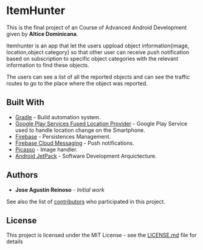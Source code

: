 # ItemHunter

This is the final project of an Course of Advanced Android Development given by **Altice Dominicana**.

Itemhunter is an app that let the users uppload object information(image, location,object category) so that other user can receive push notification based on subscription to specific object categories with the relevant information to find these objects. 
 
 The users can see a list of all the reported objects and can see the  traffic routes to go to the place where the object was
 reported.

## Built With

* [Gradle](https://gradle.org/) -  Build automation system.
* [Google Play Services Fused Location Provider](https://developers.google.com/location-context/fused-location-provider/) - Google Play Service used to handle location change on the Smartphone.
* [Firebase](https://firebase.google.com/docs/) - Persistences Management.
* [Firebase Cloud Messaging](https://firebase.google.com/docs/cloud-messaging/?hl=es-419) - Push notifications.
* [Picasso](http://square.github.io/picasso/) - Image handler.
* [Android JetPack](https://developer.android.com/jetpack/) - Software Development Arquictecture.



## Authors

* **Jose Agustin Reinoso** - *Initial work*

See also the list of [contributors](https://github.com/your/project/contributors) who participated in this project.

## License

This project is licensed under the MIT License - see the [LICENSE.md](LICENSE.md) file for details
